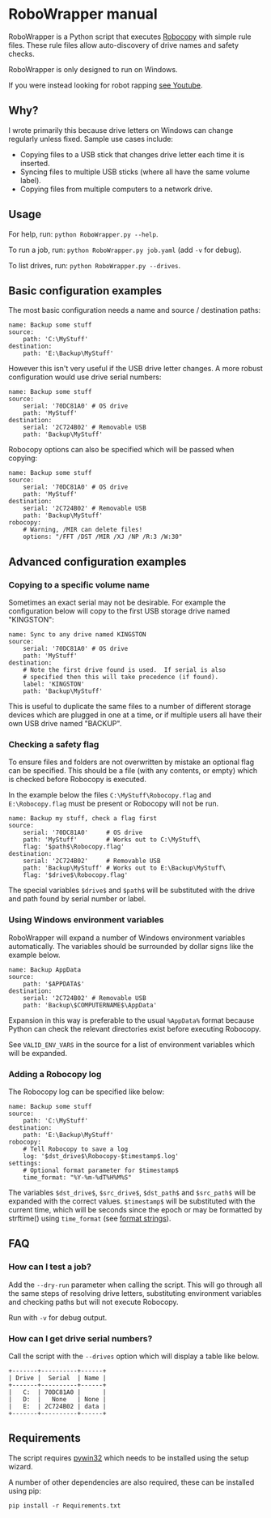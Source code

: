 # RoboWrapper manual #

RoboWrapper is a Python script that executes [Robocopy](https://en.wikipedia.org/wiki/Robocopy) with simple rule files.  These rule files allow auto-discovery of drive names and safety checks.

RoboWrapper is only designed to run on Windows.

If you were instead looking for robot rapping [see Youtube](https://www.youtube.com/watch?v=mvrva8NoMLM).

## Why? ##

I wrote primarily this because drive letters on Windows can change regularly unless fixed.  Sample use cases include:

 * Copying files to a USB stick that changes drive letter each time it is inserted. 
 * Syncing files to multiple USB sticks (where all have the same volume label).
 * Copying files from multiple computers to a network drive.

## Usage ##

For help, run: `python RoboWrapper.py --help`.

To run a job, run: `python RoboWrapper.py job.yaml` (add `-v` for debug).

To list drives, run: `python RoboWrapper.py --drives`.

## Basic configuration examples ##

The most basic configuration needs a name and source / destination paths:

```
name: Backup some stuff
source:
    path: 'C:\MyStuff'
destination:
    path: 'E:\Backup\MyStuff'
```

However this isn't very useful if the USB drive letter changes.  A more robust configuration would use drive serial numbers:

```
name: Backup some stuff
source:
    serial: '70DC81A0' # OS drive
    path: 'MyStuff'
destination:
    serial: '2C724B02' # Removable USB
    path: 'Backup\MyStuff'
```

Robocopy options can also be specified which will be passed when copying:

```
name: Backup some stuff
source:
    serial: '70DC81A0' # OS drive
    path: 'MyStuff'
destination:
    serial: '2C724B02' # Removable USB
    path: 'Backup\MyStuff'
robocopy:
	# Warning, /MIR can delete files!
    options: "/FFT /DST /MIR /XJ /NP /R:3 /W:30"
```

## Advanced configuration examples ##

### Copying to a specific volume name ###

Sometimes an exact serial may not be desirable.  For example the configuration below will copy to the first USB storage drive named "KINGSTON":

```
name: Sync to any drive named KINGSTON
source:
    serial: '70DC81A0' # OS drive
    path: 'MyStuff'
destination:
    # Note the first drive found is used.  If serial is also
    # specified then this will take precedence (if found).
    label: 'KINGSTON'
    path: 'Backup\MyStuff'
```

This is useful to duplicate the same files to a number of different storage devices which are plugged in one at a time, or if multiple users all have their own USB drive named "BACKUP".

### Checking a safety flag ###

To ensure files and folders are not overwritten by mistake an optional flag can be specified.  This should be a file (with any contents, or empty) which is checked before Robocopy is executed.

In the example below the files `C:\MyStuff\Robocopy.flag` and `E:\Robocopy.flag` must be present or Robocopy will not be run.

```
name: Backup my stuff, check a flag first
source:
    serial: '70DC81A0'     # OS drive
    path: 'MyStuff'        # Works out to C:\MyStuff\
    flag: '$path$\Robocopy.flag'
destination:
    serial: '2C724B02'     # Removable USB
    path: 'Backup\MyStuff' # Works out to E:\Backup\MyStuff\
    flag: '$drive$\Robocopy.flag'
```

The special variables `$drive$` and `$path$` will be substituted with the drive and path found by serial number or label.

### Using Windows environment variables ###

RoboWrapper will expand a number of Windows environment variables automatically.  The variables should be surrounded by dollar signs like the example below.

```
name: Backup AppData
source:
    path: '$APPDATA$'
destination:
    serial: '2C724B02' # Removable USB
    path: 'Backup\$COMPUTERNAME$\AppData'
```

Expansion in this way is preferable to the usual `%AppData%` format because Python can check the relevant directories exist before executing Robocopy.

See `VALID_ENV_VARS` in the source for a list of environment variables which will be expanded.

### Adding a Robocopy log ###

The Robocopy log can be specified like below:

```
name: Backup some stuff
source:
    path: 'C:\MyStuff'
destination:
    path: 'E:\Backup\MyStuff'
robocopy:
    # Tell Robocopy to save a log
    log: '$dst_drive$\Robocopy-$timestamp$.log'
settings:
    # Optional format parameter for $timestamp$
    time_format: "%Y-%m-%dT%H%M%S"
```

The variables `$dst_drive$`, `$src_drive$`, `$dst_path$` and `$src_path$` will be expanded with the correct values.  `$timestamp$` will be substituted with the current time, which will be seconds since the epoch or may be formatted by strftime() using `time_format` (see [format strings](https://docs.python.org/2/library/datetime.html#strftime-and-strptime-behavior)).

## FAQ ##

### How can I test a job? ###

Add the `--dry-run` parameter when calling the script.  This will go through all the same steps of resolving drive letters, substituting environment variables and checking paths but will not execute Robocopy.

Run with `-v` for debug output.

### How can I get drive serial numbers? ###

Call the script with the `--drives` option which will display a table like below.

```
+-------+----------+------+
| Drive |  Serial  | Name |
+-------+----------+------+
|   C:  | 70DC81A0 |      |
|   D:  |   None   | None |
|   E:  | 2C724B02 | data |
+-------+----------+------+
```

## Requirements ##

The script requires [pywin32](http://sourceforge.net/projects/pywin32/) which needs to be installed using the setup wizard.

A number of other dependencies are also required, these can be installed using pip:

`pip install -r Requirements.txt` 